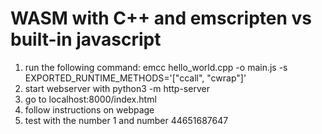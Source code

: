 # WASM with C++ and emscripten vs built-in javascript

1. run the following command: emcc hello_world.cpp -o main.js -s EXPORTED_RUNTIME_METHODS='["ccall", "cwrap"]'
2. start webserver with python3 -m http-server
3. go to localhost:8000/index.html
4. follow instructions on webpage
5. test with the number 1 and number 44651687647

